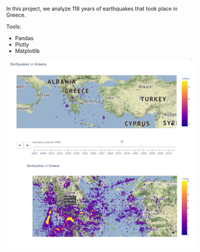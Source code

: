 In this project, we analyze 118 years of earthquakes that took place in Greece.

Tools:
- Pandas
- Plotly
- Matplotlib

![gif](.\static\gif_earthquakes.gif)
![img](./static/greece.PNG)